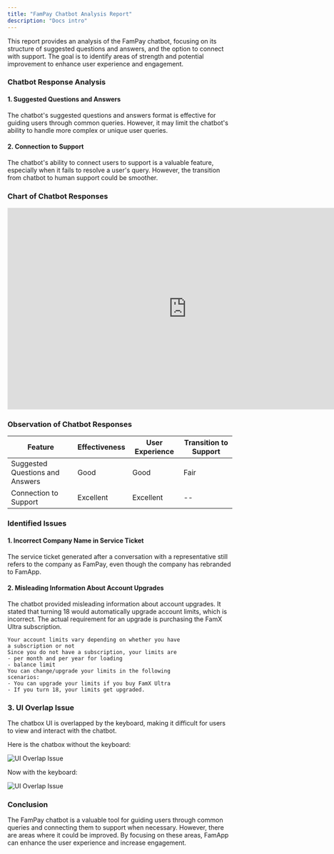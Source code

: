 ```yaml
---
title: "FamPay Chatbot Analysis Report"
description: "Docs intro"
---
```

This report provides an analysis of the FamPay chatbot, focusing on its structure of suggested questions and answers, and the option to connect with support. The goal is to identify areas of strength and potential improvement to enhance user experience and engagement.

### Chatbot Response Analysis

#### 1. Suggested Questions and Answers

The chatbot's suggested questions and answers format is effective for guiding users through common queries. However, it may limit the chatbot's ability to handle more complex or unique user queries.

#### 2. Connection to Support

The chatbot's ability to connect users to support is a valuable feature, especially when it fails to resolve a user's query. However, the transition from chatbot to human support could be smoother.

### Chart of Chatbot Responses

<iframe style="border: 1px solid rgba(0, 0, 0, 0.1);" width="800" height="450" src="https://www.figma.com/embed?embed_host=share&url=https%3A%2F%2Fwww.figma.com%2Ffile%2F3YXFzQJjcfRyw8TAntWxVn%2FFambot-Flow%3Ftype%3Dwhiteboard%26node-id%3D0%253A1%26t%3D4tPTeO31rANBkOzJ-1" allowfullscreen></iframe>

### Observation of Chatbot Responses

| Feature | Effectiveness | User Experience | Transition to Support |
|-|-|-|-|
| Suggested Questions and Answers | Good | Good | Fair |
| Connection to Support | Excellent | Excellent | -- |

### Identified Issues

#### 1. Incorrect Company Name in Service Ticket

The service ticket generated after a conversation with a representative still refers to the company as FamPay, even though the company has rebranded to FamApp.

#### 2. Misleading Information About Account Upgrades

The chatbot provided misleading information about account upgrades. It stated that turning 18 would automatically upgrade account limits, which is incorrect. The actual requirement for an upgrade is purchasing the FamX Ultra subscription.

```
Your account limits vary depending on whether you have
a subscription or not
Since you do not have a subscription, your limits are
- per month and per year for loading
- balance limit
You can change/upgrade your limits in the following
scenarios:
- You can upgrade your limits if you buy FamX Ultra
- If you turn 18, your limits get upgraded.
```

### 3. UI Overlap Issue

The chatbox UI is overlapped by the keyboard, making it difficult for users to view and interact with the chatbot.

Here is the chatbox without the keyboard:

![UI Overlap Issue](https://media.discordapp.net/attachments/731234950766002258/1110441391219286057/Screenshot_20230523-110639.png?width=302&height=671)

Now with the keyboard:


![UI Overlap Issue](https://media.discordapp.net/attachments/731234950766002258/1110441390921482330/Screenshot_20230523-110641.png?width=302&height=671)

### Conclusion

The FamPay chatbot is a valuable tool for guiding users through common queries and connecting them to support when necessary. However, there are areas where it could be improved. By focusing on these areas, FamApp can enhance the user experience and increase engagement.
